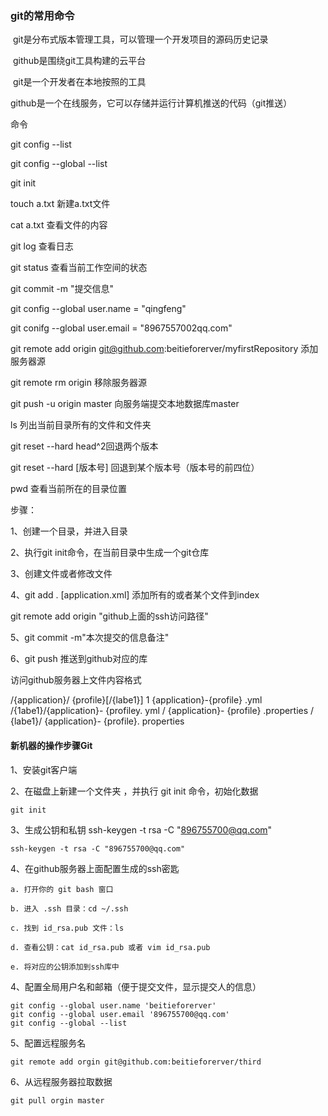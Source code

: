 ### git的常用命令

​	git是分布式版本管理工具，可以管理一个开发项目的源码历史记录

​	github是围绕git工具构建的云平台

​	git是一个开发者在本地按照的工具

​	github是一个在线服务，它可以存储并运行计算机推送的代码（git推送）



命令 

git config --list

git config --global --list

git init

touch a.txt	新建a.txt文件

cat a.txt 查看文件的内容

git log 查看日志

git status 查看当前工作空间的状态

git commit -m "提交信息"

git config --global user.name = "qingfeng"

git conifg --global user.email = "8967557002qq.com"

git remote add origin git@github.com:beitieforerver/myfirstRepository  添加服务器源

git remote rm origin  移除服务器源

git push -u origin master 向服务端提交本地数据库master

ls 列出当前目录所有的文件和文件夹

git reset --hard head^2回退两个版本

git reset --hard [版本号] 回退到某个版本号（版本号的前四位）

pwd 查看当前所在的目录位置

步骤：

1、创建一个目录，并进入目录

2、执行git init命令，在当前目录中生成一个git仓库

3、创建文件或者修改文件

4、git add . [application.xml] 添加所有的或者某个文件到index

git  remote add origin "github上面的ssh访问路径"

5、git commit -m"本次提交的信息备注"

6、git  push 推送到github对应的库

访问github服务器上文件内容格式

/{application}/ {profile}[/{labe1}]
1 {application}-{profile} .yml
/{1abe1}/{application}- {profiley. yml
/ {application}- {profile} .properties
/ {labe1}/ {application}- {profile}. properties



#### 新机器的操作步骤Git

1、安装git客户端

2、在磁盘上新建一个文件夹 ，并执行 git init 命令，初始化数据

~~~git
git init
~~~

3、生成公钥和私钥 ssh-keygen -t rsa -C "896755700@qq.com"

~~~git
ssh-keygen -t rsa -C "896755700@qq.com"
~~~

4、在github服务器上面配置生成的ssh密匙

~~~
a. 打开你的 git bash 窗口

b. 进入 .ssh 目录：cd ~/.ssh

c. 找到 id_rsa.pub 文件：ls

d. 查看公钥：cat id_rsa.pub 或者 vim id_rsa.pub

e. 将对应的公钥添加到ssh库中
~~~



4、配置全局用户名和邮箱（便于提交文件，显示提交人的信息）

~~~git
git config --global user.name 'beitieforerver'
git config --global user.email '896755700@qq.com'
git config --global --list 
~~~

5、配置远程服务名

~~~git
git remote add orgin git@github.com:beitieforerver/third
~~~

6、从远程服务器拉取数据

~~~git
git pull orgin master
~~~

